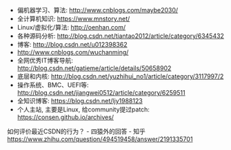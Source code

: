 - 偏机器学习、算法: http://www.cnblogs.com/maybe2030/
- 全计算机知识: https://www.mnstory.net/
- Linux/虚拟化/算法: http://oenhan.com/
- 各种源码分析: http://blog.csdn.net/tiantao2012/article/category/6345432
- 博客: http://blog.csdn.net/u012398362
- http://www.cnblogs.com/wuchanming/
- 全网优秀IT博客导航: http://blog.csdn.net/gatieme/article/details/50658902
- 底层和内核: http://blog.csdn.net/yuzhihui_no1/article/category/3117997/2
- 操作系统、BMC、UEFI等: http://blog.csdn.net/jiangwei0512/article/category/6259511
- 全知识博客: https://blog.csdn.net/ljy1988123
- 个人主站, 主要是Linux, 给community提过patch: https://consen.github.io/archives/





如何评价最近CSDN的行为？ - 四猿外的回答 - 知乎
https://www.zhihu.com/question/494519458/answer/2191335701